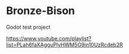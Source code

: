 # Bronze-Bison
Godot test project

https://www.youtube.com/playlist?list=PLah6faXAgguPlyHWM5G9in10UzRcdeb2R


